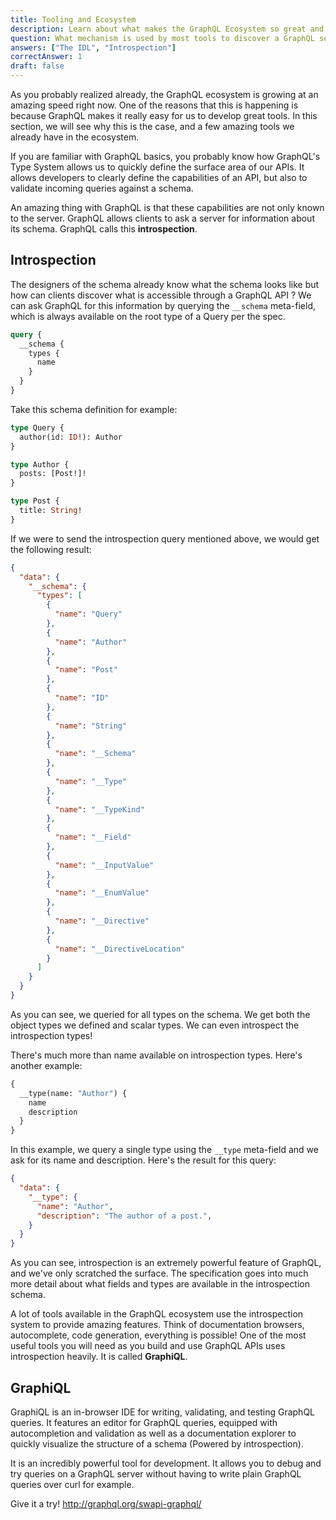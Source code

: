 ```yaml
---
title: Tooling and Ecosystem
description: Learn about what makes the GraphQL Ecosystem so great and what kind of tools are available to help build and use GraphQL APIs.
question: What mechanism is used by most tools to discover a GraphQL server's type system?
answers: ["The IDL", "Introspection"]
correctAnswer: 1
draft: false
---
```


As you probably realized already, the GraphQL ecosystem is growing at an amazing speed right now. One of the reasons that this is happening is because GraphQL makes it really easy for us to develop great tools. In this section, we will see why this is the case, and a few amazing tools we already have in the ecosystem.

If you are familiar with GraphQL basics, you probably know how GraphQL's Type System allows us to quickly define the surface area of our APIs. It allows developers to clearly define the capabilities of an API, but also to validate incoming queries against a schema.

An amazing thing with GraphQL is that these capabilities are not only known to the server. GraphQL allows clients to ask a server for information about its schema. GraphQL calls this **introspection**.

## Introspection

The designers of the schema already know what the schema looks like but how can clients discover what is accessible through a GraphQL API ? We can ask GraphQL for this information by querying the `__schema` meta-field, which is always available on the root type of a Query per the spec.

```graphql
query {
  __schema {
    types {
      name
    }
  }
}
```

Take this schema definition for example:

```graphql
type Query {
  author(id: ID!): Author
}

type Author {
  posts: [Post!]!
}

type Post {
  title: String!
}
```

If we were to send the introspection query mentioned above, we would get the following result:

```json
{
  "data": {
    "__schema": {
      "types": [
        {
          "name": "Query"
        },
        {
          "name": "Author"
        },
        {
          "name": "Post"
        },
        {
          "name": "ID"
        },
        {
          "name": "String"
        },
        {
          "name": "__Schema"
        },
        {
          "name": "__Type"
        },
        {
          "name": "__TypeKind"
        },
        {
          "name": "__Field"
        },
        {
          "name": "__InputValue"
        },
        {
          "name": "__EnumValue"
        },
        {
          "name": "__Directive"
        },
        {
          "name": "__DirectiveLocation"
        }
      ]
    }
  }
}
```

As you can see, we queried for all types on the schema. We get both the object types we defined and scalar types. We can even introspect the introspection types!

There's much more than name available on introspection types. Here's another example:

```graphql
{
  __type(name: "Author") {
    name
    description
  }
}
```

In this example, we query a single type using the `__type` meta-field and we ask for its name and description. Here's the result for this query:

```json
{
  "data": {
    "__type": {
      "name": "Author",
      "description": "The author of a post.",
    }
  }
}
```

As you can see, introspection is an extremely powerful feature of GraphQL, and we've only scratched the surface. The specification goes into much more detail about what fields and types are available in the introspection schema.

A lot of tools available in the GraphQL ecosystem use the introspection system to provide amazing features. Think of documentation browsers, autocomplete, code generation, everything is possible! One of the most useful tools you will need as you build and use GraphQL APIs uses introspection heavily. It is called **GraphiQL**.

## GraphiQL

GraphiQL is an in-browser IDE for writing, validating, and testing GraphQL queries. It features an editor for GraphQL queries, equipped with autocompletion and validation as well as a documentation explorer to quickly visualize the structure of a schema (Powered by introspection).

It is an incredibly powerful tool for development. It allows you to debug and try queries on a GraphQL server without having to write plain GraphQL queries over curl for example.

Give it a try! http://graphql.org/swapi-graphql/
